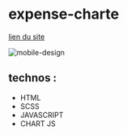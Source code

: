 # expense-charte

[lien du site](https://derejeg.promo-106.codeur.online/expense-charte/)

![mobile-design](https://user-images.githubusercontent.com/95926729/169712844-ee88a8a2-7639-4c4c-a1d1-5ab12250652c.jpg)



## technos : 
- HTML
- SCSS
- JAVASCRIPT
- CHART JS
